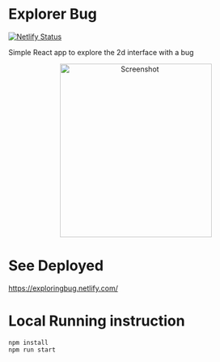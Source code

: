 # Explorer Bug

[![Netlify Status](https://api.netlify.com/api/v1/badges/fcc0bdf6-5964-4e82-a13f-aeeca824045c/deploy-status)](https://app.netlify.com/sites/explorerbug/deploys)

Simple React app to explore the 2d interface with a bug

<p align="center">
  <img height="342px" width="300px" alt="Screenshot" src="https://cdn.jsdelivr.net/gh/ayonious/random-names@master/documentation/explorerdemo.gif">
</p>

# See Deployed

https://exploringbug.netlify.com/

# Local Running instruction

```
npm install
npm run start
```
